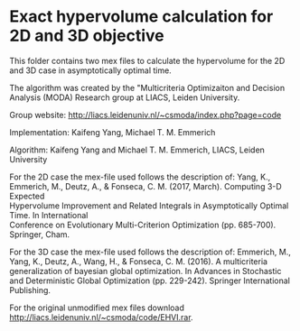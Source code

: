 # Exact hypervolume calculation for 2D and 3D objective 

This folder contains two mex files to calculate the hypervolume for the 2D 
and 3D case in asymptotically optimal time. 

The algorithm was created by the "Multicriteria Optimizaiton and Decision Analysis (MODA)
Research group at LIACS, Leiden University.

Group website: http://liacs.leidenuniv.nl/~csmoda/index.php?page=code

Implementation: Kaifeng Yang, Michael T. M. Emmerich

Algorithm: Kaifeng Yang and Michael T. M. Emmerich, LIACS, Leiden University

For the 2D case the mex-file used follows the description of:
Yang, K., Emmerich, M., Deutz, A., & Fonseca, C. M. (2017, March). Computing 3-D Expected  
Hypervolume Improvement and Related Integrals in Asymptotically Optimal Time. In International  
Conference on Evolutionary Multi-Criterion Optimization (pp. 685-700). Springer, Cham.

For the 3D case the mex-file used follows the description of:
Emmerich, M., Yang, K., Deutz, A., Wang, H., & Fonseca, C. M. (2016). 
A multicriteria generalization of bayesian global optimization. 
In Advances in Stochastic and Deterministic Global Optimization (pp. 229-242). Springer International Publishing.

For the original unmodified mex files download http://liacs.leidenuniv.nl/~csmoda/code/EHVI.rar.
